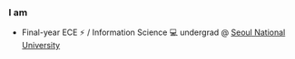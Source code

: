 ### I am

- Final-year ECE ⚡ / Information Science 💻 undergrad @ [Seoul National University](https://www.snu.ac.kr)
